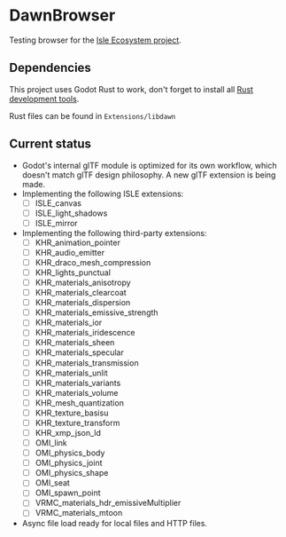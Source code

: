 # DawnBrowser

Testing browser for the [Isle Ecosystem project](https://github.com/BlueHarrier/IsleEcosystem).

## Dependencies

This project uses Godot Rust to work, don't forget to install all [Rust development tools](https://godot-rust.github.io/book/intro/index.html).

Rust files can be found in `Extensions/libdawn`

## Current status

- Godot's internal glTF module is optimized for its own workflow, which doesn't match glTF design philosophy. A new glTF extension is being made.
- Implementing the following ISLE extensions:
    - [ ] ISLE_canvas
    - [ ] ISLE_light_shadows
    - [ ] ISLE_mirror
- Implementing the following third-party extensions:
    - [ ] KHR_animation_pointer
    - [ ] KHR_audio_emitter
    - [ ] KHR_draco_mesh_compression
    - [ ] KHR_lights_punctual
    - [ ] KHR_materials_anisotropy
    - [ ] KHR_materials_clearcoat
    - [ ] KHR_materials_dispersion
    - [ ] KHR_materials_emissive_strength
    - [ ] KHR_materials_ior
    - [ ] KHR_materials_iridescence
    - [ ] KHR_materials_sheen
    - [ ] KHR_materials_specular
    - [ ] KHR_materials_transmission
    - [ ] KHR_materials_unlit
    - [ ] KHR_materials_variants
    - [ ] KHR_materials_volume
    - [ ] KHR_mesh_quantization
    - [ ] KHR_texture_basisu
    - [ ] KHR_texture_transform
    - [ ] KHR_xmp_json_ld
    - [ ] OMI_link
    - [ ] OMI_physics_body
    - [ ] OMI_physics_joint
    - [ ] OMI_physics_shape
    - [ ] OMI_seat
    - [ ] OMI_spawn_point
    - [ ] VRMC_materials_hdr_emissiveMultiplier
    - [ ] VRMC_materials_mtoon
- Async file load ready for local files and HTTP files.